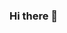 ### Hi there 👋

<!--
**TeeVenDick/TeeVenDick** is a ✨ _special_ ✨ repository because its `README.md` (this file) appears on your GitHub profile.

![gif](https://github.com/TeeVenDick/TeeVenDick/raw/master/animated.gif)
